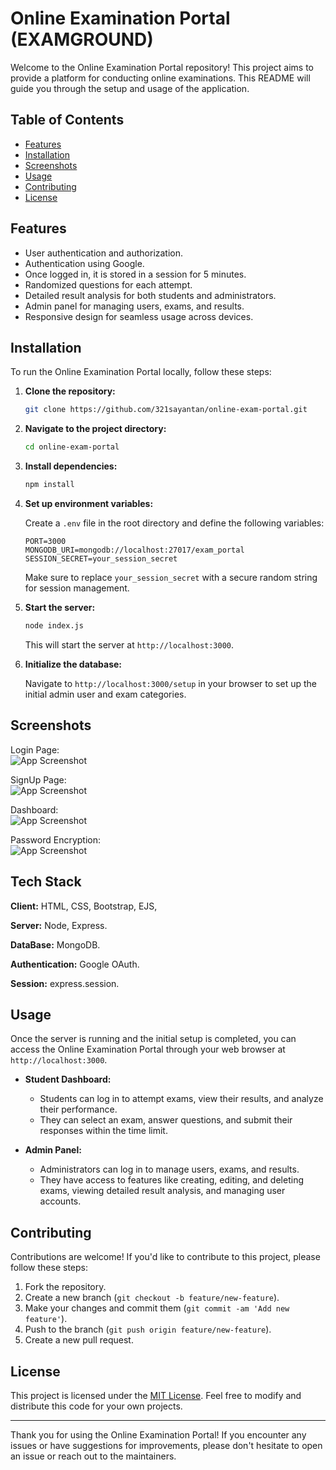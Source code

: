 
# Online Examination Portal (EXAMGROUND)

Welcome to the Online Examination Portal repository! This project aims to provide a platform for conducting online examinations. This README will guide you through the setup and usage of the application.


## Table of Contents

- [Features](#Features)
- [Installation](#Installation)
- [Screenshots](#Screenshots)
- [Usage](#Usage)
- [Contributing](#Contributing)
- [License](#License)
## Features

- User authentication and authorization.
- Authentication using Google.
- Once logged in, it is stored in a session for 5 minutes.
- Randomized questions for each attempt.
- Detailed result analysis for both students and administrators.
- Admin panel for managing users, exams, and results.
- Responsive design for seamless usage across devices.

## Installation

To run the Online Examination Portal locally, follow these steps:

1. **Clone the repository:**

   ```bash
   git clone https://github.com/321sayantan/online-exam-portal.git
   ```

2. **Navigate to the project directory:**

   ```bash
   cd online-exam-portal
   ```

3. **Install dependencies:**

   ```bash
   npm install
   ```

4. **Set up environment variables:**

   Create a `.env` file in the root directory and define the following variables:

   ```plaintext
   PORT=3000
   MONGODB_URI=mongodb://localhost:27017/exam_portal
   SESSION_SECRET=your_session_secret
   ```

   Make sure to replace `your_session_secret` with a secure random string for session management.

5. **Start the server:**

   ```bash
   node index.js
   ```

   This will start the server at `http://localhost:3000`.

6. **Initialize the database:**

   Navigate to `http://localhost:3000/setup` in your browser to set up the initial admin user and exam categories.
## Screenshots

Login Page:<br>
![App Screenshot](https://via.placeholder.com/468x300?text=App+Screenshot+Here)

SignUp Page:<br>
![App Screenshot](https://via.placeholder.com/468x300?text=App+Screenshot+Here)

Dashboard:<br>
![App Screenshot](https://via.placeholder.com/468x300?text=App+Screenshot+Here)

Password Encryption:<br>
![App Screenshot](https://via.placeholder.com/468x300?text=App+Screenshot+Here)
## Tech Stack

**Client:** HTML, CSS, Bootstrap, EJS,

**Server:** Node, Express.

**DataBase:** MongoDB.

**Authentication:** Google OAuth.

**Session:** express.session.
## Usage

Once the server is running and the initial setup is completed, you can access the Online Examination Portal through your web browser at `http://localhost:3000`.

- **Student Dashboard:**
  - Students can log in to attempt exams, view their results, and analyze their performance.
  - They can select an exam, answer questions, and submit their responses within the time limit.

- **Admin Panel:**
  - Administrators can log in to manage users, exams, and results.
  - They have access to features like creating, editing, and deleting exams, viewing detailed result analysis, and managing user accounts.

## Contributing

Contributions are welcome! If you'd like to contribute to this project, please follow these steps:

1. Fork the repository.
2. Create a new branch (`git checkout -b feature/new-feature`).
3. Make your changes and commit them (`git commit -am 'Add new feature'`).
4. Push to the branch (`git push origin feature/new-feature`).
5. Create a new pull request.
## License

This project is licensed under the [MIT License](LICENSE). Feel free to modify and distribute this code for your own projects.

---

Thank you for using the Online Examination Portal! If you encounter any issues or have suggestions for improvements, please don't hesitate to open an issue or reach out to the maintainers.
